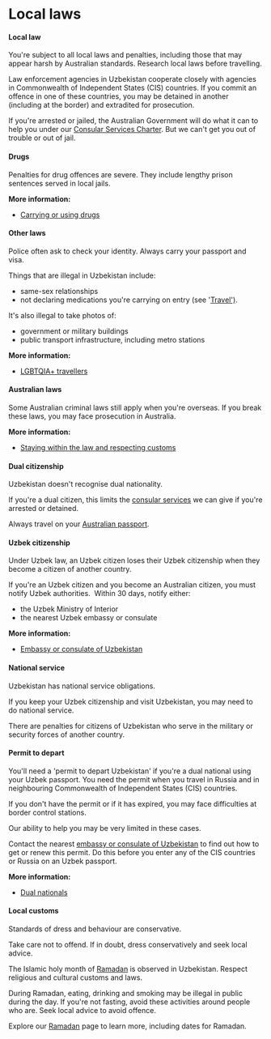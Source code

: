 # Local laws

#### Local law

You're subject to all local laws and penalties, including those that may appear harsh by Australian standards. Research local laws before travelling.

Law enforcement agencies in Uzbekistan cooperate closely with agencies in Commonwealth of Independent States (CIS) countries. If you commit an offence in one of these countries, you may be detained in another (including at the border) and extradited for prosecution.

If you're arrested or jailed, the Australian Government will do what it can to help you under our [Consular Services Charter](/node/46). But we can't get you out of trouble or out of jail.

#### Drugs

Penalties for drug offences are severe. They include lengthy prison sentences served in local jails.

**More information:**

* [Carrying or using drugs](/node/103)

#### Other laws

Police often ask to check your identity. Always carry your passport and visa.

Things that are illegal in Uzbekistan include:

* same-sex relationships
* not declaring medications you're carrying on entry (see '[Travel')](#travel).

It's also illegal to take photos of:

* government or military buildings
* public transport infrastructure, including metro stations

**More information:**

* [LGBTQIA+ travellers](/node/349)

#### Australian laws

Some Australian criminal laws still apply when you're overseas. If you break these laws, you may face prosecution in Australia.

**More information:**

* [Staying within the law and respecting customs](/before-you-go/laws "Staying within the law")

#### Dual citizenship

Uzbekistan doesn't recognise dual nationality.

If you're a dual citizen, this limits the [consular services](/node/46) we can give if you're arrested or detained.

Always travel on your [Australian passport](/consular-services/passport-services "Passport services").

#### Uzbek citizenship

Under Uzbek law, an Uzbek citizen loses their Uzbek citizenship when they become a citizen of another country.

If you're an Uzbek citizen and you become an Australian citizen, you must notify Uzbek authorities.  Within 30 days, notify either:

* the Uzbek Ministry of Interior
* the nearest Uzbek embassy or consulate

**More information:**

* [Embassy or consulate of Uzbekistan](https://protocol.dfat.gov.au/Public/Missions/214)

#### National service

Uzbekistan has national service obligations.

If you keep your Uzbek citizenship and visit Uzbekistan, you may need to do national service.

There are penalties for citizens of Uzbekistan who serve in the military or security forces of another country.

#### Permit to depart

You'll need a 'permit to depart Uzbekistan' if you're a dual national using your Uzbek passport. You need the permit when you travel in Russia and in neighbouring Commonwealth of Independent States (CIS) countries.

If you don't have the permit or if it has expired, you may face difficulties at border control stations.

Our ability to help you may be very limited in these cases.

Contact the nearest [embassy or consulate of Uzbekistan](https://protocol.dfat.gov.au/Public/Missions/214) to find out how to get or renew this permit. Do this before you enter any of the CIS countries or Russia on an Uzbek passport.

**More information:**

* [Dual nationals](/node/65)

#### Local customs

Standards of dress and behaviour are conservative.

Take care not to offend. If in doubt, dress conservatively and seek local advice.

The Islamic holy month of [Ramadan](/before-you-go/major-events/ramadan "Ramadan") is observed in Uzbekistan. Respect religious and cultural customs and laws.

During Ramadan, eating, drinking and smoking may be illegal in public during the day. If you're not fasting, avoid these activities around people who are. Seek local advice to avoid offence.

Explore our [Ramadan](/before-you-go/major-events/ramadan "Ramadan") page to learn more, including dates for Ramadan.